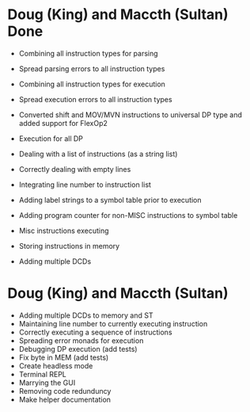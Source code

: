 # Doug (King) and Maccth (Sultan) Done
- Combining all instruction types for parsing
- Spread parsing errors to all instruction types
- Combining all instruction types for execution
- Spread execution errors to all instruction types
- Converted shift and MOV/MVN instructions to universal DP type and added support for FlexOp2
- Execution for all DP
- Dealing with a list of instructions (as a string list)
- Correctly dealing with empty lines
- Integrating line number to instruction list
- Adding label strings to a symbol table prior to execution
- Adding program counter for non-MISC instructions to symbol table
- Misc instructions executing
- Storing instructions in memory

- Adding multiple DCDs

# Doug (King) and Maccth (Sultan)
- Adding multiple DCDs to memory and ST
- Maintaining line number to currently executing instruction
- Correctly executing a sequence of instructions
- Spreading error monads for execution
- Debugging DP execution (add tests)
- Fix byte in MEM (add tests)
- Create headless mode
- Terminal REPL
- Marrying the GUI
- Removing code redunduncy
- Make helper documentation
